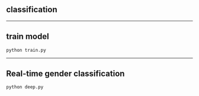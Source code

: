 classification
- 

----------
## train model ##

`python train.py`

----------

## Real-time gender classification ##

`python deep.py`



